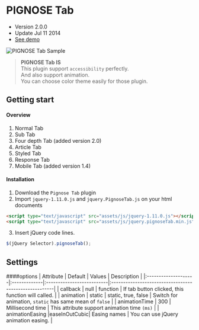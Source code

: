 PIGNOSE Tab
==
* Version 2.0.0
* Update Jul 11 2014
* [See demo](http://www.pigno.se/barn/PIGNOSE-Tab/demo.html)
 
![PIGNOSE Tab Sample](http://www.pigno.se/barn/PIGNOSE-Tab/assets/image/sample.jpg)

> **PIGNOSE Tab IS** <br />
> This plugin support ```accessibility``` perfectly. <br />
> And also support animation. <br />
> You can choose color theme easily for those plugin.

Getting start
----

#### Overview
1. Normal Tab
2. Sub Tab
3. Four depth Tab (added version 2.0)
4. Article Tab
5. Styled Tab
6. Response Tab
7. Mobile Tab (added version 1.4)

#### Installation
1. Download the ```Pignose Tab``` plugin
2. Import ```jquery-1.11.0.js``` and ```jquery.PignoseTab.js``` on your html documents <br />

 ```html
<script type="text/javascript" src="assets/js/jquery-1.11.0.js"></script>
<script type="text/javascript" src="assets/js/jquery.pignoseTab.min.js"></script>
 ```
3. Insert jQuery code lines. <br />

 ```javascript
 $(jQuery Selector).pignoseTab();
 ```

Settings
----
####options
| Attribute           | Default      | Values                    | Description                                           |
|:--------------------|:-------------|:--------------------------|:------------------------------------------------------|
| callback        | null         | function                  | If tab button clicked, this function will called.    |
| animation       | static       | static, true, false       | Switch for animation, ```static``` has same mean of ```false```     |
| animationTime   | 300          | Millisecond time          | This attribute support animation time ```(ms)``` |
| animationEasing |easeInOutCubic| Easing names              | You can use jQuery animation easing. |
